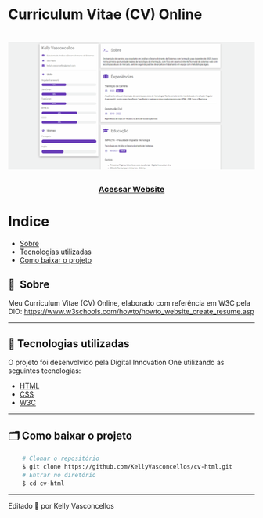 # Curriculum Vitae (CV) Online
<h1>
    <img src="cv.gif">
</h1>

<h3 align="center">
    <a href="https://kellyvasconcellos.github.io/ccc/">Acessar Website</a>
<h3 >

# Indice

- [Sobre](#-sobre)
- [Tecnologias utilizadas](#-tecnologias-utilizadas)
- [Como baixar o projeto](#-como-baixar-o-projeto)

## 🔖&nbsp; Sobre

Meu Curriculum Vitae (CV) Online, elaborado com referência em W3C pela DIO: https://www.w3schools.com/howto/howto_website_create_resume.asp

---

## 🚀 Tecnologias utilizadas

O projeto foi desenvolvido pela Digital Innovation One utilizando as seguintes tecnologias:

- [HTML](https://developer.mozilla.org/pt-BR/docs/Web/HTML)
- [CSS](https://developer.mozilla.org/pt-BR/docs/Web/CSS)
- [W3C](https://www.w3schools.com)

---

## 🗂 Como baixar o projeto

```bash
    # Clonar o repositório
    $ git clone https://github.com/KellyVasconcellos/cv-html.git
    # Entrar no diretório
    $ cd cv-html
```

---

Editado 💜 por Kelly Vasconcellos
